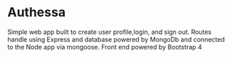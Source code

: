 # Authessa
Simple web app built to create user profile,login, and sign out. Routes handle using Express and database powered by MongoDb and connected to the Node app via mongoose. Front end powered by Bootstrap 4
